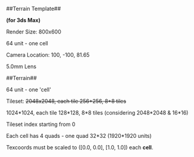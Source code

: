 ##Terrain Template##

**(for 3ds Max)**

Render Size: 800x600

64 unit - one cell

Camera Location: 100, -100, 81.65

5.0mm Lens

##Terrain##

64 unit - one 'cell'

Tileset: ~~2048x2048, each tile 256\*256, 8\*8 tiles~~

1024*1024, each tile 128\*128, 8\*8 tiles (considering 2048\*2048 & 16\*16)

Tileset index starting from 0

Each cell has 4 quads - one quad 32\*32 (1920*1920 units)

Texcoords must be scaled to ([0.0, 0.0], [1.0, 1.0]) each **cell**.